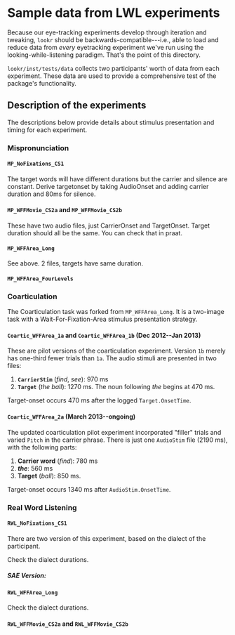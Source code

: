 # Sample data from LWL experiments

Because our eye-tracking experiments develop through iteration and tweaking, `lookr` should be backwards-compatible---i.e., able to load and reduce data from *every* eyetracking experiment we've run using the looking-while-listening paradigm. That's the point of this directory. 

`lookr/inst/tests/data` collects two participants' worth of data from each experiment. These data are used to provide a comprehensive test of the package's functionality.

## Description of the experiments
The descriptions below provide details about stimulus presentation and timing for each experiment. 

### Mispronunciation

#### `MP_NoFixations_CS1`
The target words will have different durations but the carrier and silence are constant. Derive targetonset by taking AudioOnset and adding carrier duration and 80ms for silence.

#### `MP_WFFMovie_CS2a` and `MP_WFFMovie_CS2b`
These have two audio files, just CarrierOnset and TargetOnset. Target duration should all be the same. You can check that in praat.

#### `MP_WFFArea_Long` 
See above. 2 files, targets have same duration.

#### `MP_WFFArea_FourLevels`


### Coarticulation
The Coarticulation task was forked from `MP_WFFArea_Long`. It is a two-image task with a Wait-For-Fixation-Area stimulus presentation strategy. 

#### `Coartic_WFFArea_1a` and `Coartic_WFFArea_1b` (Dec 2012--Jan 2013)
These are pilot versions of the coarticulation experiment. Version `1b` merely has one-third fewer trials than `1a`. The audio stimuli are presented in two files:

1. **`CarrierStim`** (_find_, _see_): 970 ms
2. **`Target`** (_the ball_): 1270 ms. The noun following _the_ begins at 470 ms. 

Target-onset occurs 470 ms after the logged `Target.OnsetTime`. 

#### `Coartic_WFFArea_2a` (March 2013--ongoing)
The updated coarticulation pilot experiment incorporated "filler" trials and varied `Pitch` in the carrier phrase. There is just one `AudioStim` file (2190 ms), with the following parts:

1. **Carrier word** (_find_): 780 ms
2. **_the_**: 560 ms
3. **Target** (_ball_): 850 ms.

Target-onset occurs 1340 ms after `AudioStim.OnsetTime`.

### Real Word Listening

#### `RWL_NoFixations_CS1`
There are two version of this experiment, based on the dialect of the participant. 

Check the dialect durations.

##### SAE Version:



#### `RWL_WFFArea_Long`
Check the dialect durations. 
#### `RWL_WFFMovie_CS2a` and `RWL_WFFMovie_CS2b`


